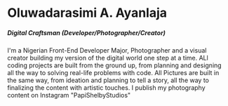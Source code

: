<h1>Oluwadarasimi A. Ayanlaja</h1>
<h5>Digital Craftsman (Developer/Photographer/Creator)</h5>

<p>I'm a Nigerian Front-End Developer Major, Photographer and a visual creator building my version of the digital world one step at a time. ALl coding projects are built from the ground up, from planning and designing all the way to solving real-life problems with code. All Pictures are built in the same way, from ideation and planning to tell a story, all the way to finalizing the content with artistic touches. I publish my photography content on Instagram <a href="https://www.instagram.com/papishelbystudios?igsh=OGQ5ZDc2ODk2ZA%3D%3D&utm_source=qr" style="text-decoration: none";>"PapiShelbyStudios"</a> </p>

<!--
**daraayans/daraayans** is a ✨ _special_ ✨ repository because its `README.md` (this file) appears on your GitHub profile.

Here are some ideas to get you started:

- 🔭 I’m currently working on ...
- 🌱 I’m currently learning ...
- 👯 I’m looking to collaborate on ...
- 🤔 I’m looking for help with ...
- 💬 Ask me about ...
- 📫 How to reach me: ...
- 😄 Pronouns: ...
- ⚡ Fun fact: ...
-->
